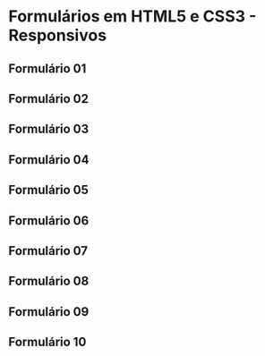 # Formulários em HTML5 e CSS3 - Responsivos
## Formulário 01
## Formulário 02
## Formulário 03
## Formulário 04
## Formulário 05
## Formulário 06
## Formulário 07
## Formulário 08
## Formulário 09
## Formulário 10

